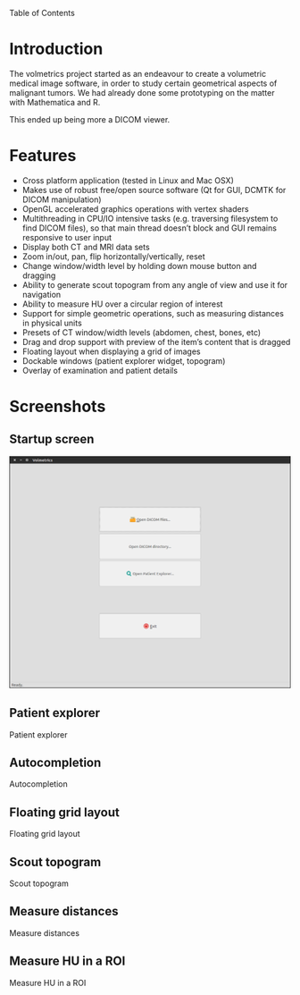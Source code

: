 Table of Contents
# Introduction
The volmetrics project started as an endeavour to create a volumetric medical image software, in order to study certain geometrical aspects of malignant tumors. We had already done some prototyping on the matter with Mathematica and R.

This ended up being more a DICOM viewer.

# Features

* Cross platform application (tested in Linux and Mac OSX)
* Makes use of robust free/open source software (Qt for GUI, DCMTK for DICOM manipulation)
* OpenGL accelerated graphics operations with vertex shaders
* Multithreading in CPU/IO intensive tasks (e.g. traversing filesystem to find DICOM files), so that main thread doesn’t block and GUI remains responsive to user input
* Display both CT and MRI data sets
* Zoom in/out, pan, flip horizontally/vertically, reset
* Change window/width level by holding down mouse button and dragging
* Ability to generate scout topogram from any angle of view and use it for navigation
* Ability to measure HU over a circular region of interest
* Support for simple geometric operations, such as measuring distances in physical units
* Presets of CT window/width levels (abdomen, chest, bones, etc)
* Drag and drop support with preview of the item’s content that is dragged
* Floating layout when displaying a grid of images
* Dockable windows (patient explorer widget, topogram)
* Overlay of examination and patient details

# Screenshots
## Startup screen
![Startup screen](images/1.png)

## Patient explorer
Patient explorer

## Autocompletion
Autocompletion

## Floating grid layout
Floating grid layout

## Scout topogram
Scout topogram

## Measure distances
Measure distances

## Measure HU in a ROI
Measure HU in a ROI
